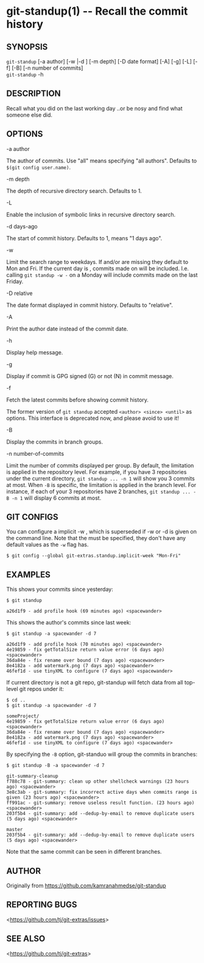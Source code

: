 git-standup(1) -- Recall the commit history
=================================

## SYNOPSIS

`git-standup` [-a author] [-w <weekstart-weekend>|-d <days-ago>] [-m depth] [-D date format] [-A] [-g] [-L] [-f] [-B] [-n number of commits]  
`git-standup` -h

## DESCRIPTION

Recall what you did on the last working day ..or be nosy and find what someone else did.

## OPTIONS

-a author

The author of commits. Use "all" means specifying "all authors".
Defaults to `$(git config user.name)`.

-m depth

The depth of recursive directory search. Defaults to 1.

-L

Enable the inclusion of symbolic links in recursive directory search.

-d days-ago

The start of commit history. Defaults to 1, means "1 days ago".

-w <weekstart-weekend>

Limit the search range to weekdays.
If <weekstart> and/or <weekend> are missing they default to Mon and Fri.
If the current day is <weekstart>, commits made on <weekend> will be included.
I.e. calling `git standup -w -` on a Monday will include commits made on the last Friday.

-D relative

The date format displayed in commit history. Defaults to "relative".

-A

Print the author date instead of the commit date.

-h

Display help message.

-g

Display if commit is GPG signed (G) or not (N) in commit message.

-f

Fetch the latest commits before showing commit history.

The former version of `git standup` accepted `<author> <since> <until>` as options.
This interface is deprecated now, and please avoid to use it!

-B

Display the commits in branch groups.

-n number-of-commits

Limit the number of commits displayed per group.
By default, the limitation is applied in the repository level. For example, if you
have 3 repositories under the current directory, `git standup ... -n 1` will
show you 3 commits at most.
When `-B` is  specific, the limitation is applied in the branch level. For instance,
if each of your 3 repositories have 2 branches, `git standup ... -B -n 1` will
display 6 commits at most.

## GIT CONFIGS

You can configure a implicit -w <weekstart-weekend>, which is superseded if -w or -d is given on the command line.
Note that the <weekstart-weekend> must be specified, they don't have any default values as the `-w` flag has.

    $ git config --global git-extras.standup.implicit-week "Mon-Fri"

## EXAMPLES

This shows your commits since yesterday:

    $ git standup

    a26d1f9 - add profile hook (69 minutes ago) <spacewander>

This shows the author's commits since last week:

    $ git standup -a spacewander -d 7

    a26d1f9 - add profile hook (70 minutes ago) <spacewander>
    4e19859 - fix getTotalSize return value error (6 days ago) <spacewander>
    36da84e - fix rename over bound (7 days ago) <spacewander>
    8e4182a - add watermark.png (7 days ago) <spacewander>
    46fef1d - use tinyXML to configure (7 days ago) <spacewander>

If current directory is not a git repo, git-standup will fetch data from all top-level git repos under it:

    $ cd ..
    $ git standup -a spacewander -d 7

    someProject/
    4e19859 - fix getTotalSize return value error (6 days ago) <spacewander>
    36da84e - fix rename over bound (7 days ago) <spacewander>
    8e4182a - add watermark.png (7 days ago) <spacewander>
    46fef1d - use tinyXML to configure (7 days ago) <spacewander>

By specifying the `-B` option, git-standuo will group the commits in branches:

    $ git standup -B -a spacewander -d 7

    git-summary-cleanup
    f788c78 - git-summary: clean up other shellcheck warnings (23 hours ago) <spacewander>
    3e8c3ab - git-summary: fix incorrect active days when commits range is given (23 hours ago) <spacewander>
    ff991ac - git-summary: remove useless result function. (23 hours ago) <spacewander>
    203f5b4 - git-summary: add --dedup-by-email to remove duplicate users (5 days ago) <spacewander>

    master
    203f5b4 - git-summary: add --dedup-by-email to remove duplicate users (5 days ago) <spacewander>

Note that the same commit can be seen in different branches.

## AUTHOR

Originally from https://github.com/kamranahmedse/git-standup

## REPORTING BUGS

&lt;<https://github.com/tj/git-extras/issues>&gt;

## SEE ALSO

&lt;<https://github.com/tj/git-extras>&gt;
